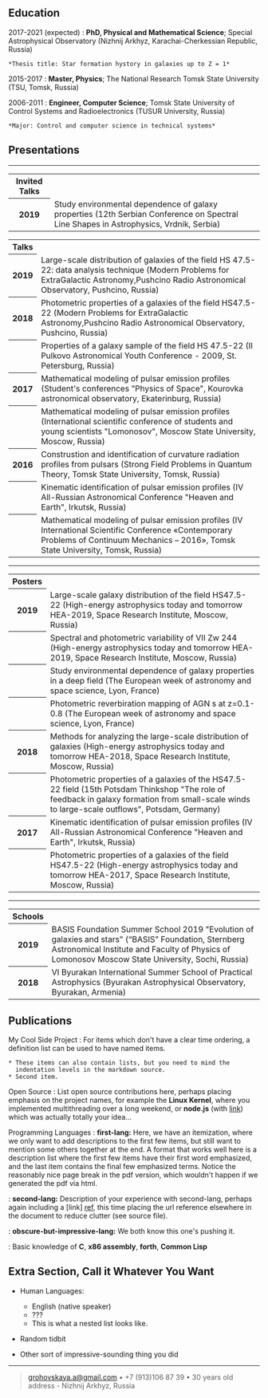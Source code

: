 
Education
---------

2017-2021 (expected)
:   **PhD, Physical and Mathematical  Science**; Special Astrophysical Observatory (Nizhnij Arkhyz, Karachai-Cherkessian Republic, Russia)

    *Thesis title: Star formation hystory in galaxies up to Z = 1*

2015-2017
:   **Master, Physics**; The National Research Tomsk State University (TSU, Tomsk, Russia)

2006-2011
:   **Engineer, Computer Science**; Tomsk State University of Control Systems and Radioelectronics (TUSUR University, Russia)

    *Major: Control and computer science in technical systems*

Presentations
----------
<html>
    <head>
     <meta http-equiv="Content-Type" content="text/html; charset=utf-8">
    </head>
    <body>
        <table border="0" width="100%" cellpadding="5">
            <tr>
                <th>Invited Talks</th>
                <td></td>
            </tr>
            <tr>
                <th>2019</th>
                <td>Study environmental dependence of galaxy properties (12th Serbian Conference on Spectral Line Shapes in Astrophysics, Vrdnik, Serbia)</td>
            </tr>
  
       
 <hr>
 
  <table border="0" width="100%" cellpadding="5">
      <tr>
          <th>Talks</th>
          <td></td>
      </tr>
      <tr>
     <tr>
          <th>2019</th>
          <td>Large-scale distribution of galaxies of the field  HS 47.5-22: data analysis technique (Modern Problems for ExtraGalactic               Astronomy,Pushcino Radio Astronomical Observatory, Pushcino, Russia)</td>
      </tr>
      <tr>
          <th>2018</th>
          <td>Photometric properties of a galaxies of the field HS47.5-22 (Modern Problems for ExtraGalactic Astronomy,Pushcino Radio                 Astronomical Observatory, Pushcino, Russia)</td>
      </tr>
       <tr>
          <th> </th>
          <td>Properties of a galaxy sample of the field HS 47.5-22 (II Pulkovo Astronomical Youth Conference - 2009, St. Petersburg,                 Russia)</td>
      </tr>
      <tr>
         <th>2017</th>
         <td>Mathematical modeling of pulsar emission profiles (Student's conferences "Physics of Space", Kourovka astronomical                       observatory, Ekaterinburg, Russia)</td>
       </tr> 
       <tr>
          <th> </th>
          <td>Mathematical modeling of pulsar emission profiles (International scientific conference of students and young scientists                    "Lomonosov", Moscow State University, Moscow, Russia)</td>
      </tr>
      <tr>
          <th> 2016 </th>
          <td>Construstion and identification of curvature radiation profiles from pulsars (Strong Field Problems in Quantum Theory,                     Tomsk State University, Tomsk, Russia)</td>
      </tr>
      <tr>
          <th> </th>
          <td>Kinematic identification of pulsar emission profiles (IV All-Russian Astronomical Conference "Heaven and Earth", Irkutsk,               Russia)</td>
      </tr>
      <tr>
          <th> </th>
          <td>Mathematical modeling of pulsar emission profiles (IV International Scientific Conference «Contemporary Problems of                     Continuum Mechanics – 2016», Tomsk State University, Tomsk, Russia)</td>
      </tr>
 </table>
       
 <hr>

  <table border="0" width="100%" cellpadding="5">
      <tr>
          <th>Posters</th>
          <td></td>
      </tr>
      <tr>
          <th>2019</th>
          <td>Large-scale galaxy distribution of the field HS47.5-22 (High-energy astrophysics today and tomorrow HEA-2019, Space                     Research Institute, Moscow, Russia) </td>
      </tr>
      <tr>
          <th></th>
          <td>Spectral and photometric variability of VII Zw 244 (High-energy astrophysics today and tomorrow HEA-2019, Space Research                   Institute, Moscow, Russia)</td>
      </tr>
      <tr>
          <th></th>
          <td>Study environmental dependence of galaxy properties in a deep field (The European week of astronomy and space science, Lyon, France)</td>
      </tr>
      <tr>
         <th></th>
         <td>Photometric reverbiration mapping of AGN s at z=0.1-0.8 (The European week of astronomy and space science, Lyon, France)                 </td>
       </tr> 
       <tr>
          <th>2018</th>
          <td>Methods for analyzing the large-scale distribution of galaxies (High-energy astrophysics today and tomorrow HEA-2018, Space Research Institute, Moscow, Russia)</td>
      </tr>
      <tr>
          <th></th>
          <td>Photometric properties of a galaxies of the HS47.5-22 field (15th Potsdam Thinkshop "The role of feedback in galaxy                     formation from small-scale winds to large-scale outflows", Potsdam, Germany)</td>
      </tr>
      <tr>
          <th>2017</th>
          <td>Kinematic identification of pulsar emission profiles (IV All-Russian Astronomical Conference "Heaven and Earth", Irkutsk,               Russia)</td>
      </tr>
      <tr>
          <th> </th>
          <td>Photometric properties of a galaxies of the field HS47.5-22 (High-energy astrophysics today and tomorrow HEA-2017, Space                Research Institute, Moscow, Russia)</td>
      </tr>
 </table>
 
 <hr>
 
  <table border="0" width="100%" cellpadding="5">
      <tr>
          <th>Schools</th>
          <td></td>
      </tr>
      <tr>
          <th>2019</th>
          <td>BASIS Foundation Summer School 2019 "Evolution of galaxies and stars" (“BASIS” Foundation, Sternberg Astronomical                         Institute and Faculty of Physics of Lomonosov Moscow State University, Sochi, Russia) </td>
      </tr>
      <tr>
          <th>2018</th>
          <td>VI Byurakan International Summer School of Practical Astrophysics (Byurakan Astrophysical Observatory, Byurakan, Armenia)               </td>
      </tr>
 </table>



Publications
--------------------

My Cool Side Project
:   For items which don't have a clear time ordering, a definition
    list can be used to have named items.

    * These items can also contain lists, but you need to mind the
      indentation levels in the markdown source.
    * Second item.

Open Source
:   List open source contributions here, perhaps placing emphasis on
    the project names, for example the **Linux Kernel**, where you
    implemented multithreading over a long weekend, or **node.js**
    (with [link](http://nodejs.org)) which was actually totally
    your idea...

Programming Languages
:   **first-lang:** Here, we have an itemization, where we only want
    to add descriptions to the first few items, but still want to
    mention some others together at the end. A format that works well
    here is a description list where the first few items have their
    first word emphasized, and the last item contains the final few
    emphasized terms. Notice the reasonably nice page break in the pdf
    version, which wouldn't happen if we generated the pdf via html.

:   **second-lang:** Description of your experience with second-lang,
    perhaps again including a [link] [ref], this time placing the url
    reference elsewhere in the document to reduce clutter (see source
    file). 

:   **obscure-but-impressive-lang:** We both know this one's pushing
    it.

:   Basic knowledge of **C**, **x86 assembly**, **forth**, **Common Lisp**

[ref]: https://github.com/githubuser/superlongprojectname

Extra Section, Call it Whatever You Want
----------------------------------------

* Human Languages:

     * English (native speaker)
     * ???
     * This is what a nested list looks like.

* Random tidbit

* Other sort of impressive-sounding thing you did

----

> <grohovskaya.a@gmail.com> • +7 (913)106 87 39 • 30 years old\
> address - Nizhnij Arkhyz, Russia
